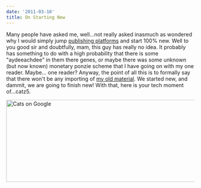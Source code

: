 ```yaml
---
date: '2011-03-10'
title: On Starting New
---
```


Many people have asked me, well...not really asked inasmuch as wondered why I
would simply jump [publishing platforms][1] and start 100% new. Well to you good
sir and doubtfully, mam, this guy has really no idea. It probably has something
to do with a high probability that there is some "aydeeachdee" in them there
genes, or maybe there was some unknown (but now known) monetary ponzie scheme
that I have going on with my one reader. Maybe... one reader? Anyway, the point of
all this is to formally say that there won't be any importing of
[my old material][2]. We started new, and
dammit, we are going to finish new! With that, here is your tech moment
of...catz5.

<img src="http://c522735.r35.cf2.rackcdn.com/gVyPH.png" alt="Cats on Google" width="660" height="220" />

[1]: http://kcclaveria.com/2010/07/wordpress-vs-posterous-vs-tumblr/
[2]: http://cloudbacon.posterous.com
